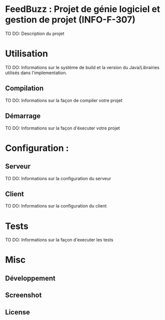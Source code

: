 # FeedBuzz : Projet de génie logiciel et gestion de projet (INFO-F-307)

TO DO: Description du projet

# Utilisation

TO DO: Informations sur le système de build et la version du Java/Librairies utilisés dans l'implementation.

## Compilation

TO DO: Informations sur la façon de compiler votre projet 

## Démarrage 

TO DO: Informations sur la façon d'éxecuter votre projet

# Configuration :

## Serveur 

TO DO: Informations sur la configuration du serveur

## Client

TO DO: Informations sur la configuration du client

# Tests

TO DO: Informations sur la façon d'executer les tests

# Misc

## Développement

## Screenshot

## License
